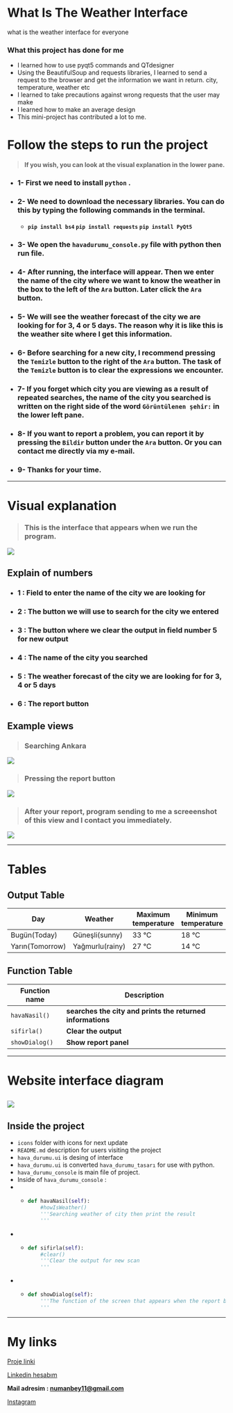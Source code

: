 # What Is The Weather Interface
 what is the weather interface for everyone

### What this project has done for me
- I learned how to use pyqt5 commands and QTdesigner
- Using the BeautifulSoup and requests libraries, I learned to send a request to the browser and get the information we want in return. city, temperature, weather etc
- I learned to take precautions against wrong requests that the user may make
- I learned how to make an average design
- This mini-project has contributed a lot to me.


# Follow the steps to run the project 
> #### If you wish, you can look at the visual explanation in the lower pane.

- ### 1- First we need to install `python` .

- ### 2- We need to download the necessary libraries. You can do this by typing the following commands in the terminal.
  - #### `pip install bs4` `pip install requests` `pip install PyQt5`

- ### 3- We open the `havadurumu_console.py` file with python then run file.

- ### 4- After running, the interface will appear. Then we enter the name of the city where we want to know the weather in the box to the left of the `Ara` button. Later click the `Ara` button.

- ### 5- We will see the weather forecast of the city we are looking for for 3, 4 or 5 days. The reason why it is like this is the weather site where I get this information.

- ### 6- Before searching for a new city, I recommend pressing the `Temizle` button to the right of the `Ara` button. The task of the `Temizle` button is to clear the expressions we encounter.

- ### 7- If you forget which city you are viewing as a result of repeated searches, the name of the city you searched is written on the right side of the word `Görüntülenen şehir:` in the lower left pane.

- ### 8- If you want to report a problem, you can report it by pressing the `Bildir` button under the `Ara` button. Or you can contact me directly via my e-mail.

- ### 9- Thanks for your time.
----
# Visual explanation
> ### This is the interface that appears when we run the program.
![](icons/havadurumu.PNG)
## Explain of numbers
- ### **1 : Field to enter the name of the city we are looking for**
- ### **2 : The button we will use to search for the city we entered**
- ### **3 : The button where we clear the output in field number 5 for new output**
- ### **4 : The name of the city you searched**
- ### **5 : The weather forecast of the city we are looking for for 3, 4 or 5 days**
- ### **6 : The report button**

## Example views
> ### Searching Ankara
![](icons/havadurumu2.PNG)
> ### Pressing the report button
![](icons/havadurumu3.PNG)
> ### After your report, program sending to me a screeenshot of this view and I contact you immediately. 
![](icons/havadurumu4.PNG)

----
# Tables

## Output Table

| Day  | Weather | Maximum temperature  | Minimum temperature | 
| ------------- | ------------- | ------------- | ------------- | 
| Bugün(Today)  | Güneşli(sunny)  | 33 °C  | 18 °C  | 
| Yarın(Tomorrow)  | Yağmurlu(rainy)  | 27 °C  | 14 °C  | 

## Function Table

| Function name | Description                   |
| ------------- | ------------------------------ |
| `havaNasil()`      | **searches the city and prints the returned informations**       |
| `sifirla()`   | **Clear the output**     |
| `showDialog()`   | **Show report panel**     |
----

# Website interface diagram
![](icons/diagram.PNG)
----

## Inside the project
- `icons` folder with icons for next update
- `README.md` description for users visiting the project
- `hava_durumu.ui` is desing of interface
- `hava_durumu.ui` is converted `hava_durumu_tasarı` for use with python.
- `hava_durumu_console` is main file of project.
- Inside of `hava_durumu_console` :
- - ```python
    def havaNasil(self): 
        #howIsWeather()
        '''Searching weather of city then print the result 
        '''
    ```
- - ```python
    def sifirla(self):
        #clear()
        '''Clear the output for new scan
        '''
    ```
- - ```python
    def showDialog(self):
        '''The function of the screen that appears when the report button is pressed
        '''
    ```
----

# **My links**

[Proje linki](https://github.com/NumaIYI/what-is-the-weather-interface)

[Linkedin hesabım](https://tr.linkedin.com/in/ahmed-numan-%C3%A7ift%C3%A7i-96305a243 "Linkedin hesabım")

**Mail adresim : numanbey11@gmail.com**

[Instagram](https://www.instagram.com/ahmednuman.ciftci/)
